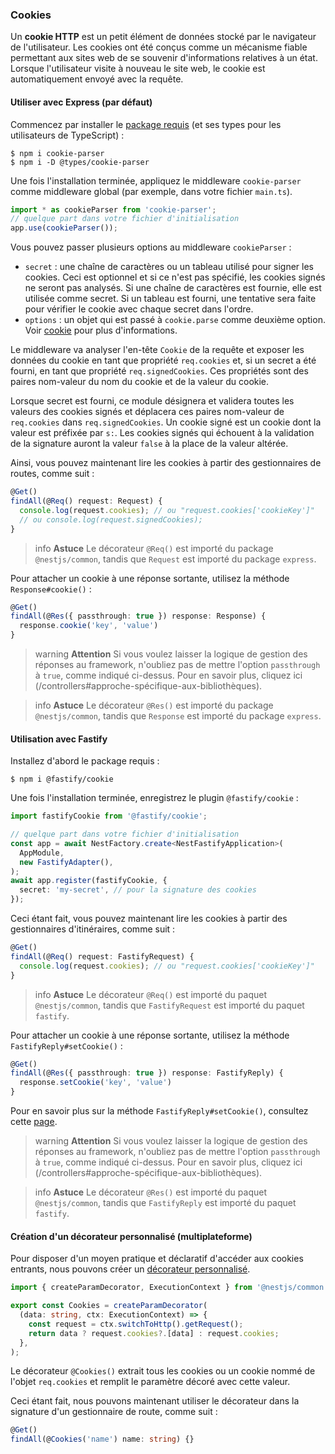 ### Cookies

Un **cookie HTTP** est un petit élément de données stocké par le navigateur de l'utilisateur. Les cookies ont été conçus comme un mécanisme fiable permettant aux sites web de se souvenir d'informations relatives à un état. Lorsque l'utilisateur visite à nouveau le site web, le cookie est automatiquement envoyé avec la requête.

#### Utiliser avec Express (par défaut)

Commencez par installer le [package requis](https://github.com/expressjs/cookie-parser) (et ses types pour les utilisateurs de TypeScript) :

```shell
$ npm i cookie-parser
$ npm i -D @types/cookie-parser
```

Une fois l'installation terminée, appliquez le middleware `cookie-parser` comme middleware global (par exemple, dans votre fichier `main.ts`).

```typescript
import * as cookieParser from 'cookie-parser';
// quelque part dans votre fichier d'initialisation
app.use(cookieParser());
```

Vous pouvez passer plusieurs options au middleware `cookieParser` :

- `secret` : une chaîne de caractères ou un tableau utilisé pour signer les cookies. Ceci est optionnel et si ce n'est pas spécifié, les cookies signés ne seront pas analysés. Si une chaîne de caractères est fournie, elle est utilisée comme secret. Si un tableau est fourni, une tentative sera faite pour vérifier le cookie avec chaque secret dans l'ordre.
- `options` : un objet qui est passé à `cookie.parse` comme deuxième option. Voir [cookie](https://www.npmjs.org/package/cookie) pour plus d'informations.

Le middleware va analyser l'en-tête `Cookie` de la requête et exposer les données du cookie en tant que propriété `req.cookies` et, si un secret a été fourni, en tant que propriété `req.signedCookies`. Ces propriétés sont des paires nom-valeur du nom du cookie et de la valeur du cookie.

Lorsque secret est fourni, ce module désignera et validera toutes les valeurs des cookies signés et déplacera ces paires nom-valeur de `req.cookies` dans `req.signedCookies`. Un cookie signé est un cookie dont la valeur est préfixée par `s:`. Les cookies signés qui échouent à la validation de la signature auront la valeur `false` à la place de la valeur altérée.

Ainsi, vous pouvez maintenant lire les cookies à partir des gestionnaires de routes, comme suit :

```typescript
@Get()
findAll(@Req() request: Request) {
  console.log(request.cookies); // ou "request.cookies['cookieKey']"
  // ou console.log(request.signedCookies);
}
```

> info **Astuce** Le décorateur `@Req()` est importé du package `@nestjs/common`, tandis que `Request` est importé du package `express`.

Pour attacher un cookie à une réponse sortante, utilisez la méthode `Response#cookie()` :

```typescript
@Get()
findAll(@Res({ passthrough: true }) response: Response) {
  response.cookie('key', 'value')
}
```

> warning **Attention** Si vous voulez laisser la logique de gestion des réponses au framework, n'oubliez pas de mettre l'option `passthrough` à `true`, comme indiqué ci-dessus. Pour en savoir plus, cliquez ici (/controllers#approche-spécifique-aux-bibliothèques).

> info **Astuce** Le décorateur `@Res()` est importé du package `@nestjs/common`, tandis que `Response` est importé du package `express`.

#### Utilisation avec Fastify

Installez d'abord le package requis :

```shell
$ npm i @fastify/cookie
```

Une fois l'installation terminée, enregistrez le plugin `@fastify/cookie` :

```typescript
import fastifyCookie from '@fastify/cookie';

// quelque part dans votre fichier d'initialisation
const app = await NestFactory.create<NestFastifyApplication>(
  AppModule,
  new FastifyAdapter(),
);
await app.register(fastifyCookie, {
  secret: 'my-secret', // pour la signature des cookies
});
```

Ceci étant fait, vous pouvez maintenant lire les cookies à partir des gestionnaires d'itinéraires, comme suit :

```typescript
@Get()
findAll(@Req() request: FastifyRequest) {
  console.log(request.cookies); // ou "request.cookies['cookieKey']"
}
```

> info **Astuce** Le décorateur `@Req()` est importé du paquet `@nestjs/common`, tandis que `FastifyRequest` est importé du paquet `fastify`.

Pour attacher un cookie à une réponse sortante, utilisez la méthode `FastifyReply#setCookie()` :

```typescript
@Get()
findAll(@Res({ passthrough: true }) response: FastifyReply) {
  response.setCookie('key', 'value')
}
```

Pour en savoir plus sur la méthode `FastifyReply#setCookie()`, consultez cette [page](https://github.com/fastify/fastify-cookie#sending).

> warning **Attention** Si vous voulez laisser la logique de gestion des réponses au framework, n'oubliez pas de mettre l'option `passthrough` à `true`, comme indiqué ci-dessus. Pour en savoir plus, cliquez ici (/controllers#approche-spécifique-aux-bibliothèques).

> info **Astuce** Le décorateur `@Res()` est importé du paquet `@nestjs/common`, tandis que `FastifyReply` est importé du paquet `fastify`.

#### Création d'un décorateur personnalisé (multiplateforme)

Pour disposer d'un moyen pratique et déclaratif d'accéder aux cookies entrants, nous pouvons créer un [décorateur personnalisé](/custom-decorators).

```typescript
import { createParamDecorator, ExecutionContext } from '@nestjs/common';

export const Cookies = createParamDecorator(
  (data: string, ctx: ExecutionContext) => {
    const request = ctx.switchToHttp().getRequest();
    return data ? request.cookies?.[data] : request.cookies;
  },
);
```

Le décorateur `@Cookies()` extrait tous les cookies ou un cookie nommé de l'objet `req.cookies` et remplit le paramètre décoré avec cette valeur.

Ceci étant fait, nous pouvons maintenant utiliser le décorateur dans la signature d'un gestionnaire de route, comme suit :

```typescript
@Get()
findAll(@Cookies('name') name: string) {}
```
